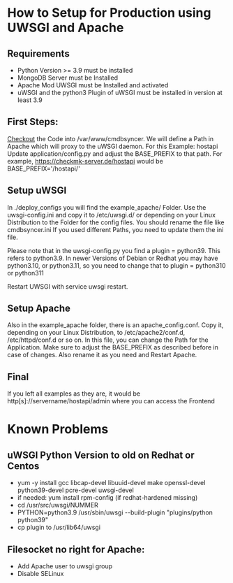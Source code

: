 # How to Setup for Production using UWSGI and Apache

## Requirements
- Python Version >= 3.9 must be installed
- MongoDB Server must be Installed
- Apache Mod UWSGI must be Installed and activated
- uWSGI and the python3 Plugin of uWSGI must be installed in version at least 3.9

## First Steps:
[Checkout](setup_code.md) the Code into /var/www/cmdbsyncer.
We will define a Path in Apache which will proxy to the uWSGI daemon. For this Example: hostapi
Update application/config.py and adjust the BASE_PREFIX to that path. For example, https://checkmk-server.de/hostapi would be BASE_PREFIX='/hostapi/'

## Setup uWSGI
In ./deploy_configs you will find the example_apache/ Folder. Use the uwsgi-config.ini and copy it to /etc/uwsgi.d/ or depending on your Linux Distribution to the Folder for the config files. You should rename the file like cmdbsyncer.ini
If you used different Paths, you need to update them the ini file.

Please note that in the uwsgi-config.py you find a plugin = python39.
This refers to python3.9. In newer Versions of Debian or Redhat you may have python3.10,
or python3.11, so you need to change that to plugin = python310 or python311

Restart UWSGI with service uwsgi restart.

## Setup Apache
Also in the example_apache folder, there is an apache_config.conf. Copy it, depending on your Linux Distribution, to /etc/apache2/conf.d, /etc/httpd/conf.d or so on. 
In this file, you can change the Path for the Application. Make sure to adjust the BASE_PREFIX as described before in case of changes.
Also rename it as you need and Restart Apache.

## Final
If you left all examples as they are, it would be http[s]://servername/hostapi/admin where you can access the Frontend


# Known Problems

## uWSGI Python Version to old on Redhat or Centos
-   yum -y install gcc libcap-devel libuuid-devel make openssl-devel python39-devel pcre-devel uwsgi-devel
-   if needed: yum install rpm-config (if redhat-hardened missing)
-   cd /usr/src/uwsgi/NUMMER
-   PYTHON=python3.9 /usr/sbin/uwsgi --build-plugin "plugins/python python39"
-   cp plugin to /usr/lib64/uwsgi
  

## Filesocket no right for Apache:

-  Add Apache user to uwsgi group
-   Disable SELinux


